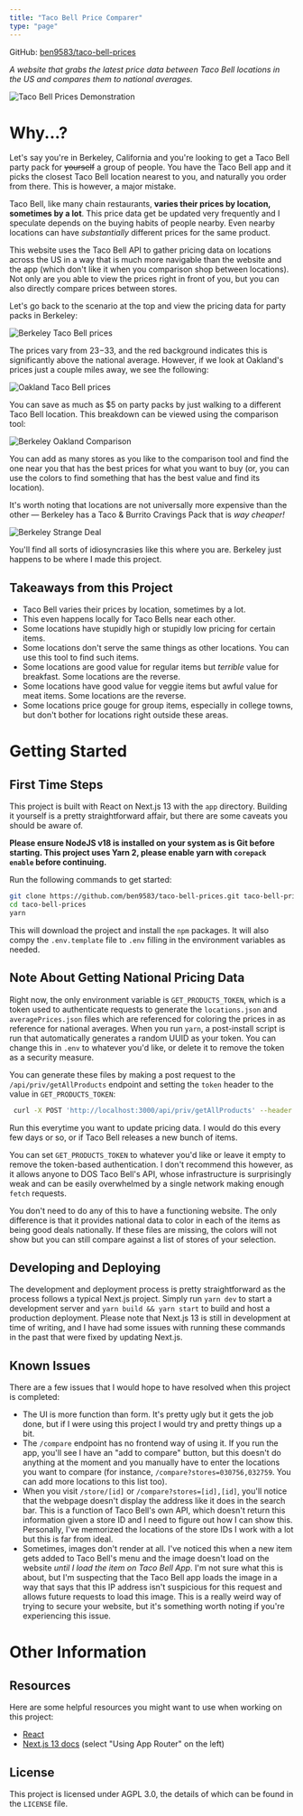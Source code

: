 ```yaml
---
title: "Taco Bell Price Comparer"
type: "page"
---
```


GitHub: [ben9583/taco-bell-prices](https://github.com/ben9583/taco-bell-prices)

*A website that grabs the latest price data between Taco Bell locations in the US and compares them to national averages.*

![Taco Bell Prices Demonstration](https://github.com/ben9583/taco-bell-prices/assets/16968917/a21f406e-bbac-4fae-9487-0058a1a64575)

# Why...?

Let's say you're in Berkeley, California and you're looking to get a Taco Bell party pack for ~~yourself~~ a group of people. You have the Taco Bell app and it picks the closest Taco Bell location nearest to you, and naturally you order from there. This is however, a major mistake.

Taco Bell, like many chain restaurants, **varies their prices by location, sometimes by a lot**. This price data get be updated very frequently and I speculate depends on the buying habits of people nearby. Even nearby locations can have *substantially* different prices for the same product.

This website uses the Taco Bell API to gather pricing data on locations across the US in a way that is much more navigable than the website and the app (which don't like it when you comparison shop between locations). Not only are you able to view the prices right in front of you, but you can also directly compare prices between stores.

Let's go back to the scenario at the top and view the pricing data for party packs in Berkeley:

![Berkeley Taco Bell prices](https://github.com/ben9583/taco-bell-prices/assets/16968917/41abbc57-57ba-4b46-903a-9366d340a90c)

The prices vary from $23-$33, and the red background indicates this is significantly above the national average. However, if we look at Oakland's prices just a couple miles away, we see the following:

![Oakland Taco Bell prices](https://github.com/ben9583/taco-bell-prices/assets/16968917/25bb42e3-01b6-431b-bcb3-08d1444adf20)

You can save as much as $5 on party packs by just walking to a different Taco Bell location. This breakdown can be viewed using the comparison tool:

![Berkeley Oakland Comparison](https://github.com/ben9583/taco-bell-prices/assets/16968917/2a86ec4e-81a1-4969-a67f-90861540a902)

You can add as many stores as you like to the comparison tool and find the one near you that has the best prices for what you want to buy (or, you can use the colors to find something that has the best value and find its location).

It's worth noting that locations are not universally more expensive than the other — Berkeley has a Taco & Burrito Cravings Pack that is *way cheaper!*

![Berkeley Strange Deal](https://github.com/ben9583/taco-bell-prices/assets/16968917/3fc272ef-fd37-4ed7-86b7-0cc16a15e4e8)

You'll find all sorts of idiosyncrasies like this where you are. Berkeley just happens to be where I made this project.

## Takeaways from this Project

- Taco Bell varies their prices by location, sometimes by a lot.
- This even happens locally for Taco Bells near each other.
- Some locations have stupidly high or stupidly low pricing for certain items.
- Some locations don't serve the same things as other locations. You can use this tool to find such items.
- Some locations are good value for regular items but *terrible* value for breakfast. Some locations are the reverse.
- Some locations have good value for veggie items but awful value for meat items. Some locations are the reverse.
- Some locations price gouge for group items, especially in college towns, but don't bother for locations right outside these areas.

# Getting Started

## First Time Steps

This project is built with React on Next.js 13 with the `app` directory. Building it yourself is a pretty straightforward affair, but there are some caveats you should be aware of.

**Please ensure NodeJS v18 is installed on your system as is Git before starting. This project uses Yarn 2, please enable yarn with `corepack enable` before continuing.**

Run the following commands to get started:

```sh
git clone https://github.com/ben9583/taco-bell-prices.git taco-bell-prices
cd taco-bell-prices
yarn
```

This will download the project and install the `npm` packages. It will also compy the `.env.template` file to `.env` filling in the environment variables as needed. 

## Note About Getting National Pricing Data

Right now, the only environment variable is `GET_PRODUCTS_TOKEN`, which is a token used to authenticate requests to generate the `locations.json` and `averagePrices.json` files which are referenced for coloring the prices in as reference for national averages. When you run `yarn`, a post-install script is run that automatically generates a random UUID as your token. You can change this in `.env` to whatever you'd like, or delete it to remove the token as a security measure.

You can generate these files by making a post request to the `/api/priv/getAllProducts` endpoint and setting the `token` header to the value in `GET_PRODUCTS_TOKEN`:

```sh
 curl -X POST 'http://localhost:3000/api/priv/getAllProducts' --header "token: [YOUR TOKEN HERE]"
```

Run this everytime you want to update pricing data. I would do this every few days or so, or if Taco Bell releases a new bunch of items.

You can set `GET_PRODUCTS_TOKEN` to whatever you'd like or leave it empty to remove the token-based authentication. I don't recommend this however, as it allows anyone to DOS Taco Bell's API, whose infrastructure is surprisingly weak and can be easily overwhelmed by a single network making enough `fetch` requests.

You don't need to do any of this to have a functioning website. The only difference is that it provides national data to color in each of the items as being good deals nationally. If these files are missing, the colors will not show but you can still compare against a list of stores of your selection.

## Developing and Deploying

The development and deployment process is pretty straightforward as the process follows a typical Next.js project. Simply run `yarn dev` to start a development server and `yarn build && yarn start` to build and host a production deployment. Please note that Next.js 13 is still in development at time of writing, and I have had some issues with running these commands in the past that were fixed by updating Next.js.

## Known Issues

There are a few issues that I would hope to have resolved when this project is completed:

- The UI is more function than form. It's pretty ugly but it gets the job done, but if I were using this project I would try and pretty things up a bit.
- The `/compare` endpoint has no frontend way of using it. If you run the app, you'll see I have an "add to compare" button, but this doesn't do anything at the moment and you manually have to enter the locations you want to compare (for instance, `/compare?stores=030756,032759`. You can add more locations to this list too).
- When you visit `/store/[id]` or `/compare?stores=[id],[id]`, you'll notice that the webpage doesn't display the address like it does in the search bar. This is a function of Taco Bell's own API, which doesn't return this information given a store ID and I need to figure out how I can show this. Personally, I've memorized the locations of the store IDs I work with a lot but this is far from ideal.
- Sometimes, images don't render at all. I've noticed this when a new item gets added to Taco Bell's menu and the image doesn't load on the website *until I load the item on Taco Bell App*. I'm not sure what this is about, but I'm suspecting that the Taco Bell app loads the image in a way that says that this IP address isn't suspicious for this request and allows future requests to load this image. This is a really weird way of trying to secure your website, but it's something worth noting if you're experiencing this issue.

# Other Information

## Resources

Here are some helpful resources you might want to use when working on this project:

- [React](https://reactjs.org/)
- [Next.js 13 docs](https://nextjs.org/docs) (select "Using App Router" on the left)

## License

This project is licensed under AGPL 3.0, the details of which can be found in the `LICENSE` file.
